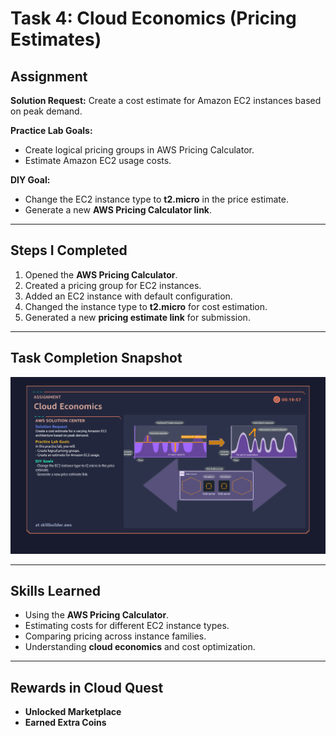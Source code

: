 # Task 4: Cloud Economics (Pricing Estimates)

## Assignment
**Solution Request:** Create a cost estimate for Amazon EC2 instances based on peak demand.  

**Practice Lab Goals:**
- Create logical pricing groups in AWS Pricing Calculator.
- Estimate Amazon EC2 usage costs.

**DIY Goal:**
- Change the EC2 instance type to **t2.micro** in the price estimate.  
- Generate a new **AWS Pricing Calculator link**.

---

## Steps I Completed
1. Opened the **AWS Pricing Calculator**.
2. Created a pricing group for EC2 instances.
3. Added an EC2 instance with default configuration.
4. Changed the instance type to **t2.micro** for cost estimation.
5. Generated a new **pricing estimate link** for submission.

---

## Task Completion Snapshot
![Task 4 Diagram](./Images/ec2-pricing.png)

---

## Skills Learned
- Using the **AWS Pricing Calculator**.
- Estimating costs for different EC2 instance types.
- Comparing pricing across instance families.
- Understanding **cloud economics** and cost optimization.

---

## Rewards in Cloud Quest
- **Unlocked Marketplace**
- **Earned Extra Coins**
